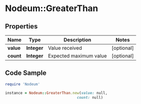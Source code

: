 # Nodeum::GreaterThan

## Properties

Name | Type | Description | Notes
------------ | ------------- | ------------- | -------------
**value** | **Integer** | Value received | [optional] 
**count** | **Integer** | Expected maximum value | [optional] 

## Code Sample

```ruby
require 'Nodeum'

instance = Nodeum::GreaterThan.new(value: null,
                                 count: null)
```


